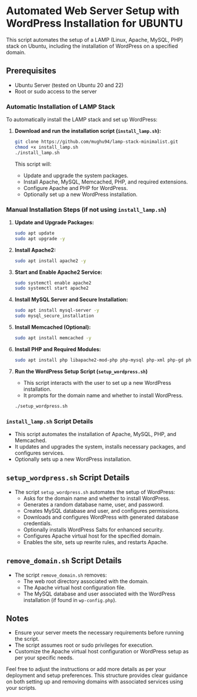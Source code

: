 # Automated Web Server Setup with WordPress Installation for UBUNTU

This script automates the setup of a LAMP (Linux, Apache, MySQL, PHP) stack on Ubuntu, including the installation of WordPress on a specified domain.

## Prerequisites

- Ubuntu Server (tested on Ubuntu 20 and 22)
- Root or sudo access to the server

### Automatic Installation of LAMP Stack

To automatically install the LAMP stack and set up WordPress:

1. **Download and run the installation script (`install_lamp.sh`):**

    ```bash
    git clone https://github.com/mughu94/lamp-stack-minimalist.git
    chmod +x install_lamp.sh
    ./install_lamp.sh
    ```

   This script will:
   - Update and upgrade the system packages.
   - Install Apache, MySQL, Memcached, PHP, and required extensions.
   - Configure Apache and PHP for WordPress.
   - Optionally set up a new WordPress installation.

### Manual Installation Steps (if not using `install_lamp.sh`)

1. **Update and Upgrade Packages:**

    ```bash
    sudo apt update
    sudo apt upgrade -y
    ```

2. **Install Apache2:**

    ```bash
    sudo apt install apache2 -y
    ```

3. **Start and Enable Apache2 Service:**

    ```bash
    sudo systemctl enable apache2
    sudo systemctl start apache2
    ```

4. **Install MySQL Server and Secure Installation:**

    ```bash
    sudo apt install mysql-server -y
    sudo mysql_secure_installation
    ```

5. **Install Memcached (Optional):**

    ```bash
    sudo apt install memcached -y
    ```

6. **Install PHP and Required Modules:**

    ```bash
    sudo apt install php libapache2-mod-php php-mysql php-xml php-gd php-mbstring php-curl php-memcached -y
    ```

7. **Run the WordPress Setup Script (`setup_wordpress.sh`)**

    - This script interacts with the user to set up a new WordPress installation.
    - It prompts for the domain name and whether to install WordPress.

    ```bash
    ./setup_wordpress.sh
    ```
### `install_lamp.sh` Script Details

- This script automates the installation of Apache, MySQL, PHP, and Memcached.
- It updates and upgrades the system, installs necessary packages, and configures services.
- Optionally sets up a new WordPress installation.
  
## `setup_wordpress.sh` Script Details

- The script `setup_wordpress.sh` automates the setup of WordPress:
  - Asks for the domain name and whether to install WordPress.
  - Generates a random database name, user, and password.
  - Creates MySQL database and user, and configures permissions.
  - Downloads and configures WordPress with generated database credentials.
  - Optionally installs WordPress Salts for enhanced security.
  - Configures Apache virtual host for the specified domain.
  - Enables the site, sets up rewrite rules, and restarts Apache.
 
## `remove_domain.sh` Script Details

- The script `remove_domain.sh` removes:
  - The web root directory associated with the domain.
  - The Apache virtual host configuration file.
  - The MySQL database and user associated with the WordPress installation (if found in `wp-config.php`).

## Notes

- Ensure your server meets the necessary requirements before running the script.
- The script assumes root or sudo privileges for execution.
- Customize the Apache virtual host configuration or WordPress setup as per your specific needs.

Feel free to adjust the instructions or add more details as per your deployment and setup preferences. This structure provides clear guidance on both setting up and removing domains with associated services using your scripts.

